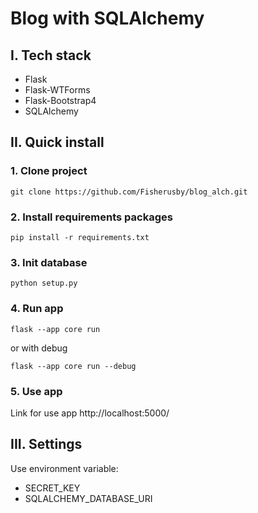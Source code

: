 # Blog with SQLAlchemy

## I. Tech stack

- Flask
- Flask-WTForms
- Flask-Bootstrap4
- SQLAlchemy

## II. Quick install

### 1. Clone project

```commandline
git clone https://github.com/Fisherusby/blog_alch.git
```
### 2. Install requirements packages

```commandline
pip install -r requirements.txt
```

### 3. Init database

```commandline
python setup.py
```

### 4. Run app

```commandline
flask --app core run
```
or with debug
```commandline
flask --app core run --debug
``` 
### 5. Use app

Link for use app http://localhost:5000/

## III. Settings

Use environment variable:

- SECRET_KEY
- SQLALCHEMY_DATABASE_URI
